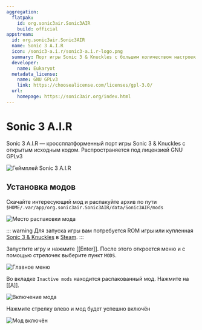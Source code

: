 ```yaml
---
aggregation:
  flatpak:
    id: org.sonic3air.Sonic3AIR
    build: official
appstream:
  id: org.sonic3air.Sonic3AIR
  name: Sonic 3 A.I.R
  icon: /sonic3-a.i.r/sonic3-a.i.r-logo.png
  summary: Порт игры Sonic 3 & Knuckles с большим количеством настроек и модов
  developer:
    name: Eukaryot
  metadata_license:
    name: GNU GPLv3
    link: https://choosealicense.com/licenses/gpl-3.0/
  url:
    homepage: https://sonic3air.org/index.html
---
```


# Sonic 3 A.I.R

Sonic 3 A.I.R — кроссплатформенный порт игры Sonic 3 & Knuckles с открытым исходным кодом. Распространяется под лицензией GNU GPLv3

![Геймплей Sonic 3 A.I.R](/sonic3-a.i.r/sonic3-a.i.r-1.png)

<!--@include: @apps/_parts/install/content-flatpak.md-->

## Установка модов

Скачайте интересующий мод и распакуйте архив по пути `$HOME/.var/app/org.sonic3air.Sonic3AIR/data/Sonic3AIR/mods`

![Место распаковки мода](/sonic3-a.i.r/sonic3-a.i.r-2.png)

::: warning
Для запуска игры вам потребуется ROM игры или купленная [Sonic 3 & Knuckles](https://store.steampowered.com/app/71162) в [Steam](/steam).
:::

Запустите игру и нажмите [[Enter]]. После этого откроется меню и с помощью стрелочек выберите пункт `MODS`.

![Главное меню](/sonic3-a.i.r/sonic3-a.i.r-3.png)

Во вкладке `Inactive mods` находится распакованный мод. Нажмите на [[A]].

![Включение мода](/sonic3-a.i.r/sonic3-a.i.r-4.png)

Нажмите стрелку влево и мод будет успешно включён

![Мод включён](/sonic3-a.i.r/sonic3-a.i.r-5.png)

